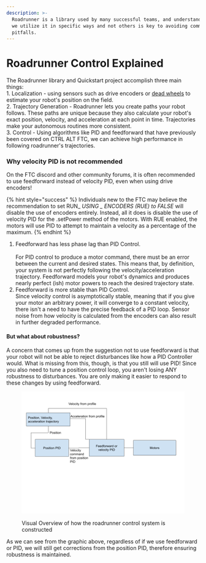```yaml
---
description: >-
  Roadrunner is a library used by many successful teams, and understanding why
  we utilize it in specific ways and not others is key to avoiding common
  pitfalls.
---
```


# Roadrunner Control Explained

The Roadrunner library and Quickstart project accomplish three main things: \
1\. Localization - using sensors such as drive encoders or [dead wheels](https://gm0.org/en/latest/docs/common-mechanisms/dead-wheels.html) to estimate your robot's position on the field.\
2\. Trajectory Generation - Roadrunner lets you create paths your robot follows.  These paths are unique because they also calculate your robot's exact position, velocity, and acceleration at each point in time.  Trajectories make your autonomous routines more consistent.  \
3\. Control - Using algorithms like PID and feedforward that have previously been covered on CTRL ALT FTC, we can achieve high performance in following roadrunner's trajectories. &#x20;

### Why velocity PID is not recommended

On the FTC discord and other community forums, it is often recommended to use feedforward instead of velocity PID, even when using drive encoders!&#x20;

{% hint style="success" %}
Individuals new to the FTC may believe the recommendation to set RUN\_ _USING \_ ENCODERS (RUE) to FALSE_ will disable the use of encoders entirely.  Instead, all it does is disable the use of velocity PID for the .setPower method of the motors.  With RUE enabled, the motors will use PID to attempt to maintain a velocity as a percentage of the maximum. &#x20;
{% endhint %}

1. Feedforward has less phase lag than PID Control.\
   \
   For PID control to produce a motor command, there must be an error between the current and desired states.  This means that, by definition, your system is not perfectly following the velocity/acceleration trajectory.  Feedforward models your robot's dynamics and produces nearly perfect (ish) motor powers to reach the desired trajectory state.&#x20;
2. &#x20;Feedforward is more stable than PID Control.\
   Since velocity control is asymptotically stable, meaning that if you give your motor an arbitrary power, it will converge to a constant velocity, there isn't a need to have the precise feedback of a PID loop.  Sensor noise from how velocity is calculated from the encoders can also result in further degraded performance.

#### But what about robustness?&#x20;

A concern that comes up from the suggestion not to use feedforward is that your robot will not be able to reject disturbances like how a PID Controller would.  What is missing from this, though, is that you still will use PID! Since you also need to tune a position control loop, you aren't losing ANY robustness to disturbances. You are only making it easier to respond to these changes by using feedforward.

<figure><img src="../.gitbook/assets/Roadrunner Control System.png" alt=""><figcaption><p>Visual Overview of how the roadrunner control system is constructed</p></figcaption></figure>

As we can see from the graphic above, regardless of if we use feedforward or PID, we will still get corrections from the position PID, therefore ensuring robustness is maintained.
